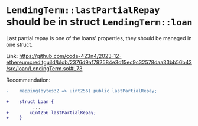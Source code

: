 # `LendingTerm::lastPartialRepay` should be in struct `LendingTerm::loan`

Last partial repay is one of the loans' properties, they should be managed in one struct.

Link: https://github.com/code-423n4/2023-12-ethereumcreditguild/blob/2376d9af792584e3d15ec9c32578daa33bb56b43/src/loan/LendingTerm.sol#L73

Recommendation:
```diff
-    mapping(bytes32 => uint256) public lastPartialRepay;

+    struct Loan {
          ...
+        uint256 lastPartialRepay;
+    }
```